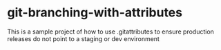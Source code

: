 # git-branching-with-attributes
This is a sample project of how to use .gitattributes to ensure production releases do not point to a staging or dev environment
